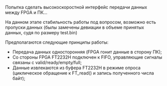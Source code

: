 Попытка сделать высокоскоростной интерфейс передачи данных между FPGA и ПК...

На данном этапе стабильность работы под вопросом, возможно есть пропуски данных
(былы замечены девиации в объеме принятых данных, судя по размеру test.bin)

Предполагаются следующие принципы работы: 
- Передача данных односторонняя (FPGA гонит данные в сторону ПК);
- Со стороны FPGA FT2232H подключен к FIFO, управляющие сигналы связаны с 
  valid/ready/empty/full;
- Данные извлекаются из буфера FT2232H в режиме опроса (циклическое обращение
  к FT_read() и запись полученного числа байт);
